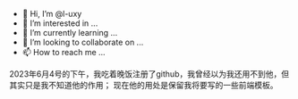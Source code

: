 - 👋 Hi, I’m @l-uxy
- 👀 I’m interested in ...
- 🌱 I’m currently learning ...
- 💞️ I’m looking to collaborate on ...
- 📫 How to reach me ...

<!---
l-uxy/l-uxy is a ✨ special ✨ repository because its `README.md` (this file) appears on your GitHub profile.
You can click the Preview link to take a look at your changes.
--->
2023年6月4号的下午，我吃着晚饭注册了github，我曾经以为我还用不到他，但其实只是我不知道他的作用；
现在他的用处是保留我将要写的一些前端模板。
